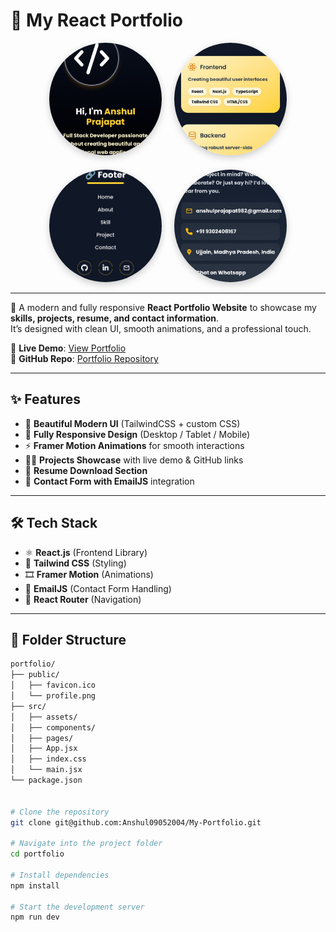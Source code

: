   

# 🌟 My React Portfolio  

<div align="center" style="display: flex; justify-content: center; gap: 20px; flex-wrap: wrap;">

  <picture>
    <source media="(max-width: 600px)" srcset="./src/assets/img1.jpg" />
    <img src="./src/assets/img1.jpg" alt="Profile" width="180" height="180" style="object-fit: cover; border-radius:50%; box-shadow:0px 4px 12px rgba(0,0,0,0.2); max-width: 100%;" />
  </picture>

  <picture>
    <source media="(max-width: 600px)" srcset="./src/assets/img2.jpg" />
    <img src="./src/assets/img2.jpg" alt="Profile" width="180" height="180" style="object-fit: cover; border-radius:50%; box-shadow:0px 4px 12px rgba(0,0,0,0.2); max-width: 100%;" />
  </picture>

  <picture>
    <source media="(max-width: 600px)" srcset="./src/assets/img3.jpg" />
    <img src="./src/assets/img3.jpg" alt="Profile" width="180" height="180" style="object-fit: cover; border-radius:50%; box-shadow:0px 4px 12px rgba(0,0,0,0.2); max-width: 100%;" />
  </picture>

  <picture>
    <source media="(max-width: 600px)" srcset="./src/assets/img4.jpg" />
    <img src="./src/assets/img4.jpg" alt="Profile" width="180" height="180" style="object-fit: cover; border-radius:50%; box-shadow:0px 4px 12px rgba(0,0,0,0.2); max-width: 100%;" />
  </picture>

</div>  


---

🚀 A modern and fully responsive **React Portfolio Website** to showcase my **skills, projects, resume, and contact information**.  
It’s designed with clean UI, smooth animations, and a professional touch.  

🔗 **Live Demo**: [View Portfolio](https://anshulportfolioooo.netlify.app)  
📂 **GitHub Repo**: [Portfolio Repository](https://github.com/Anshul09052004/My-Portfolio)  

---

## ✨ Features  

- 🎨 **Beautiful Modern UI** (TailwindCSS + custom CSS)  
- 📱 **Fully Responsive Design** (Desktop / Tablet / Mobile)  
- ⚡ **Framer Motion Animations** for smooth interactions  
- 🧑‍💻 **Projects Showcase** with live demo & GitHub links  
- 📜 **Resume Download Section**  
- 📩 **Contact Form with EmailJS** integration  

---

## 🛠️ Tech Stack  

- ⚛️ **React.js** (Frontend Library)  
- 🎨 **Tailwind CSS** (Styling)  
- 🎞️ **Framer Motion** (Animations)  
- 📧 **EmailJS** (Contact Form Handling)  
- 🔗 **React Router** (Navigation)  

---

## 📂 Folder Structure  

```bash
portfolio/
├── public/
│   ├── favicon.ico
│   └── profile.png
├── src/
│   ├── assets/        
│   ├── components/    
│   ├── pages/      
│   ├── App.jsx
│   ├── index.css
│   └── main.jsx
└── package.json


# Clone the repository
git clone git@github.com:Anshul09052004/My-Portfolio.git

# Navigate into the project folder
cd portfolio

# Install dependencies
npm install

# Start the development server
npm run dev
